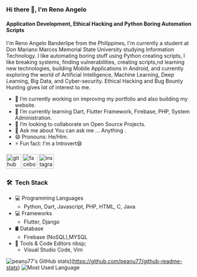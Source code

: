 ### Hi there 👋, I'm Reno Angelo
#### Application Development, Ethical Hacking and Python Boring Automation Scripts
I'm Reno Angelo Banderlipe from the Philippines, I'm currently a student at Don Mariano Marcos Memorial State University studying Information Technology. I like automating boring stuff using Python creating scripts, I like breaking systems, finding vulnerabilities, creating scripts,nd learning new technologies, building Mobile Applications in Android, and currently exploring the world of Artificial Intelligence, Machine Learning, Deep Learning, Big Data, and Cyber-security. Ethical Hacking and Bug Bounty Hunting gives lot of interest to me.

- 🔭 I’m currently working on improving my portfolio and also building my website. 
- 🌱 I’m currently learning Dart, Flutter Framework, Firebase, PHP, System Administration. 
- 👯 I’m looking to collaborate on Open Source Projects. 
- 💬 Ask me about You can ask me ... Anything . 
- 😄 Pronouns: He/Him. 
- ⚡ Fun fact: I'm a Introvert😄 


[<img src='https://cdn.jsdelivr.net/npm/simple-icons@3.0.1/icons/github.svg' alt='github' height='40'>](https://github.com/https://www.github.com/peanu77)  [<img src='https://cdn.jsdelivr.net/npm/simple-icons@3.0.1/icons/facebook.svg' alt='facebook' height='40'>](https://www.facebook.com/https://www.facebook.com/0x7065616e7574)  [<img src='https://cdn.jsdelivr.net/npm/simple-icons@3.0.1/icons/instagram.svg' alt='instagram' height='40'>](https://www.instagram.com/https://www.instagram.com/__pe4nu7__//)  

<h3> 🛠 &nbsp;Tech Stack</h3>

- 💻 Programming Languages&nbsp;
  - Python, Dart, Javascript, PHP, HTML, C, Java 
- 💻 Frameworks
  - Flutter, Django
- 🛢 Database &nbsp;
  - Firebase (NoSQL),MYSQL
- 🔧 Tools & Code Editors nbsp;
  - Visual Studio Code, Vim

![peanu77's GitHub stats](https://github-readme-stats.vercel.app/api?username=peanu77)](https://github.com/peanu77/github-readme-stats)
![Most Used Language](https://github-readme-stats-eight-theta.vercel.app/api/top-langs/?username=AVS1508&layout=compact&langs_count=8&theme=algolia)
